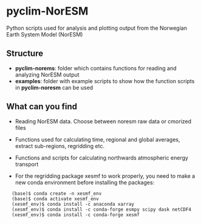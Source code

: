 # pyclim-NorESM

Python scripts used for analysis and plotting output from the Norwegian Earth System Model (NorESM)

## Structure

- **pyclim-norems**: folder which contains functions for reading and analyzing NorESM output
- **examples**: folder with example scripts to show how the function scripts in **pyclim-noresm** can be used

## What can you find
 
- Reading NorESM data. Choose between noresm raw data or cmorized files
 
- Functions used for calculating time, regional and global averages, extract sub-regions, regridding etc.

- Functions and scripts for calculating northwards atmospheric energy transport

- For the regridding package xesmf to work properly, you need to make a new conda environment before installing the packages:

```
  (base)$ conda create -n xesmf_env
  (base)$ conda activate xesmf_env
  (xesmf_env)$ conda install -c anaconda xarray
  (xesmf_env)$ conda install -c conda-forge esmpy scipy dask netCDF4
  (xesmf_env)$ conda install -c conda-forge xesmf
```


